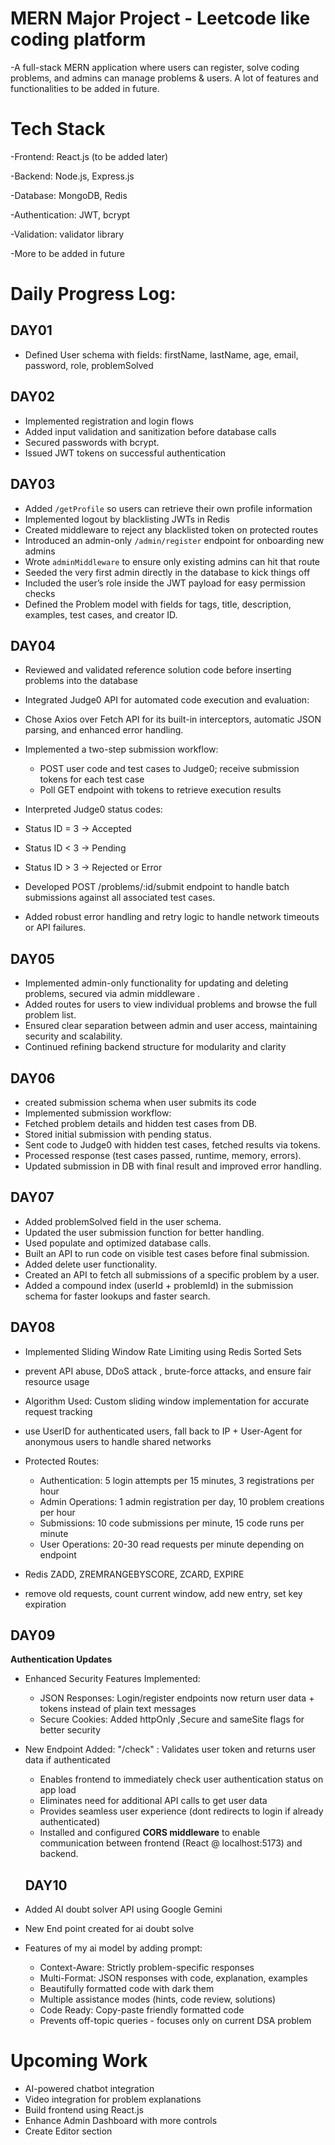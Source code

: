 
# MERN Major Project - Leetcode like coding platform
-A full-stack MERN application where users can register, solve coding problems, and admins can manage problems & users.
A lot of features and functionalities to be added in future.
 
# Tech Stack
-Frontend: React.js (to be added later)

-Backend: Node.js, Express.js

-Database: MongoDB, Redis

-Authentication: JWT, bcrypt

-Validation: validator library

-More to be added in future

# Daily Progress Log:

## DAY01 
- Defined User schema with fields: firstName, lastName, age, email, password, role, problemSolved  
 
## DAY02 
- Implemented registration and login flows  
- Added input validation and sanitization before database calls  
- Secured passwords with bcrypt.  
- Issued JWT tokens on successful authentication 

## DAY03 
- Added `/getProfile` so users can retrieve their own profile information  
- Implemented logout by blacklisting JWTs in Redis  
- Created middleware to reject any blacklisted token on protected routes  
- Introduced an admin-only `/admin/register` endpoint for onboarding new admins  
- Wrote `adminMiddleware` to ensure only existing admins can hit that route  
- Seeded the very first admin directly in the database to kick things off  
- Included the user’s role inside the JWT payload for easy permission checks  
- Defined the Problem model with fields for tags, title, description, examples, test cases, and creator ID.

## DAY04
- Reviewed and validated reference solution code before inserting problems into the database
- Integrated Judge0 API for automated code execution and evaluation:
- Chose Axios over Fetch API for its built-in interceptors, automatic JSON parsing, and enhanced error handling.
- Implemented a two-step submission workflow:

     - POST user code and test cases to Judge0; receive submission tokens for each test case
     - Poll GET endpoint with tokens to retrieve execution results

- Interpreted Judge0 status codes:
- Status ID = 3 → Accepted
- Status ID < 3 → Pending
- Status ID > 3 → Rejected or Error
- Developed POST /problems/:id/submit endpoint to handle batch submissions against all associated test cases.
- Added robust error handling and retry logic to handle network timeouts or API failures.

## DAY05
- Implemented admin-only functionality for updating and deleting problems, secured via admin middleware .
- Added routes for users to view individual problems and browse the full problem list.
- Ensured clear separation between admin and user access, maintaining security and scalability.
- Continued refining backend structure for modularity and clarity



## DAY06
- created submission schema when user submits its code
- Implemented submission workflow:
- Fetched problem details and hidden test cases from DB.
- Stored initial submission with pending status.
- Sent code to Judge0 with hidden test cases, fetched results via tokens.
- Processed response (test cases passed, runtime, memory, errors).
- Updated submission in DB with final result and improved error handling.

## DAY07
- Added problemSolved field in the user schema.
- Updated the user submission function for better handling.
- Used populate and optimized database calls.
- Built an API to run code on visible test cases before final submission.
- Added delete user functionality.
- Created an API to fetch all submissions of a specific problem by a user.
- Added a compound index (userId + problemId) in the submission schema for faster lookups and faster search.

## DAY08
- Implemented Sliding Window Rate Limiting using Redis Sorted Sets
- prevent API abuse, DDoS attack , brute-force attacks, and ensure fair resource usage
- Algorithm Used: Custom sliding window implementation for accurate request tracking
- use UserID for authenticated users, fall back to IP + User-Agent for anonymous users to handle shared networks
- Protected Routes:
    - Authentication: 5 login attempts per 15 minutes, 3 registrations per hour
    - Admin Operations: 1 admin registration per day, 10 problem creations per hour
    - Submissions: 10 code submissions per minute, 15 code runs per minute
    - User Operations: 20-30 read requests per minute depending on endpoint
    
- Redis ZADD, ZREMRANGEBYSCORE, ZCARD, EXPIRE
- remove old requests, count current window, add new entry, set key expiration

## DAY09
**Authentication Updates**
- Enhanced Security Features Implemented:
   - JSON Responses: Login/register endpoints now return user data + tokens instead of plain text messages
   - Secure Cookies: Added httpOnly ,Secure and sameSite flags for better security
- New Endpoint Added:  "/check" :	Validates user token and returns user data if authenticated 
  - Enables frontend to immediately check user authentication status on app load
  - Eliminates need for additional API calls to get user data
  - Provides seamless user experience (dont redirects to login if already authenticated)
  - Installed and configured **CORS middleware** to enable communication between frontend (React @ localhost:5173) and backend.

  ## DAY10
- Added AI doubt solver API using Google Gemini
- New End point created for ai doubt solve
- Features of my ai model by adding prompt:
   - Context-Aware: Strictly problem-specific responses
   - Multi-Format: JSON responses with code, explanation, examples
   - Beautifully formatted code with dark them
   - Multiple assistance modes (hints, code review, solutions)
   - Code Ready: Copy-paste friendly formatted code
   - Prevents off-topic queries - focuses only on current DSA problem

  
# Upcoming Work
- AI-powered chatbot integration  
- Video integration for problem explanations  
- Build frontend using React.js  
- Enhance Admin Dashboard with more controls  
- Create Editor section   